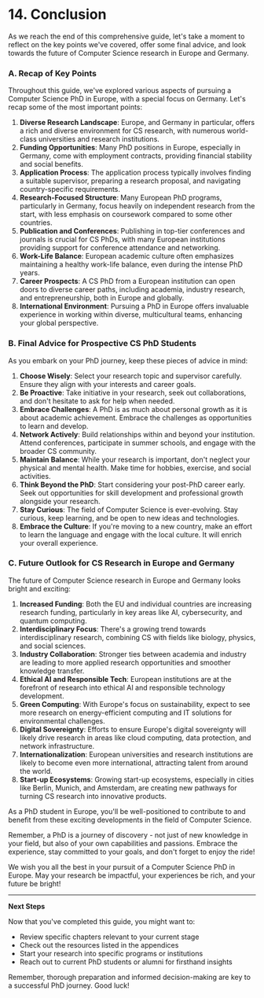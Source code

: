# 14. Conclusion

As we reach the end of this comprehensive guide, let's take a moment to reflect on the key points we've covered, offer some final advice, and look towards the future of Computer Science research in Europe and Germany.

### A. Recap of Key Points

Throughout this guide, we've explored various aspects of pursuing a Computer Science PhD in Europe, with a special focus on Germany. Let's recap some of the most important points:

1. **Diverse Research Landscape**: Europe, and Germany in particular, offers a rich and diverse environment for CS research, with numerous world-class universities and research institutions.
2. **Funding Opportunities**: Many PhD positions in Europe, especially in Germany, come with employment contracts, providing financial stability and social benefits.
3. **Application Process**: The application process typically involves finding a suitable supervisor, preparing a research proposal, and navigating country-specific requirements.
4. **Research-Focused Structure**: Many European PhD programs, particularly in Germany, focus heavily on independent research from the start, with less emphasis on coursework compared to some other countries.
5. **Publication and Conferences**: Publishing in top-tier conferences and journals is crucial for CS PhDs, with many European institutions providing support for conference attendance and networking.
6. **Work-Life Balance**: European academic culture often emphasizes maintaining a healthy work-life balance, even during the intense PhD years.
7. **Career Prospects**: A CS PhD from a European institution can open doors to diverse career paths, including academia, industry research, and entrepreneurship, both in Europe and globally.
8. **International Environment**: Pursuing a PhD in Europe offers invaluable experience in working within diverse, multicultural teams, enhancing your global perspective.

### B. Final Advice for Prospective CS PhD Students

As you embark on your PhD journey, keep these pieces of advice in mind:

1. **Choose Wisely**: Select your research topic and supervisor carefully. Ensure they align with your interests and career goals.
2. **Be Proactive**: Take initiative in your research, seek out collaborations, and don't hesitate to ask for help when needed.
3. **Embrace Challenges**: A PhD is as much about personal growth as it is about academic achievement. Embrace the challenges as opportunities to learn and develop.
4. **Network Actively**: Build relationships within and beyond your institution. Attend conferences, participate in summer schools, and engage with the broader CS community.
5. **Maintain Balance**: While your research is important, don't neglect your physical and mental health. Make time for hobbies, exercise, and social activities.
6. **Think Beyond the PhD**: Start considering your post-PhD career early. Seek out opportunities for skill development and professional growth alongside your research.
7. **Stay Curious**: The field of Computer Science is ever-evolving. Stay curious, keep learning, and be open to new ideas and technologies.
8. **Embrace the Culture**: If you're moving to a new country, make an effort to learn the language and engage with the local culture. It will enrich your overall experience.

### C. Future Outlook for CS Research in Europe and Germany

The future of Computer Science research in Europe and Germany looks bright and exciting:

1. **Increased Funding**: Both the EU and individual countries are increasing research funding, particularly in key areas like AI, cybersecurity, and quantum computing.
2. **Interdisciplinary Focus**: There's a growing trend towards interdisciplinary research, combining CS with fields like biology, physics, and social sciences.
3. **Industry Collaboration**: Stronger ties between academia and industry are leading to more applied research opportunities and smoother knowledge transfer.
4. **Ethical AI and Responsible Tech**: European institutions are at the forefront of research into ethical AI and responsible technology development.
5. **Green Computing**: With Europe's focus on sustainability, expect to see more research on energy-efficient computing and IT solutions for environmental challenges.
6. **Digital Sovereignty**: Efforts to ensure Europe's digital sovereignty will likely drive research in areas like cloud computing, data protection, and network infrastructure.
7. **Internationalization**: European universities and research institutions are likely to become even more international, attracting talent from around the world.
8. **Start-up Ecosystems**: Growing start-up ecosystems, especially in cities like Berlin, Munich, and Amsterdam, are creating new pathways for turning CS research into innovative products.

As a PhD student in Europe, you'll be well-positioned to contribute to and benefit from these exciting developments in the field of Computer Science.

Remember, a PhD is a journey of discovery - not just of new knowledge in your field, but also of your own capabilities and passions. Embrace the experience, stay committed to your goals, and don't forget to enjoy the ride!

We wish you all the best in your pursuit of a Computer Science PhD in Europe. May your research be impactful, your experiences be rich, and your future be bright!

***

**Next Steps**

Now that you've completed this guide, you might want to:

* Review specific chapters relevant to your current stage
* Check out the resources listed in the appendices
* Start your research into specific programs or institutions
* Reach out to current PhD students or alumni for firsthand insights

Remember, thorough preparation and informed decision-making are key to a successful PhD journey. Good luck!
